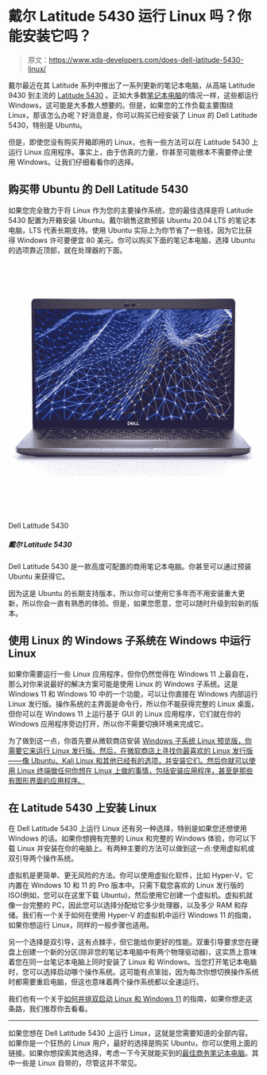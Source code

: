 # 戴尔 Latitude 5430 运行 Linux 吗？你能安装它吗？

> 原文：<https://www.xda-developers.com/does-dell-latitude-5430-linux/>

戴尔最近在其 Latitude 系列中推出了一系列更新的笔记本电脑，从高端 Latitude 9430 到主流的 [Latitude 5430](https://www.xda-developers.com/dell-latitude-5430/) 。正如大多数[笔记本电脑](https://www.xda-developers.com/best-laptops/)的情况一样，这些都运行 Windows，这可能是大多数人想要的。但是，如果您的工作负载主要围绕 Linux，那该怎么办呢？好消息是，你可以购买已经安装了 Linux 的 Dell Latitude 5430，特别是 Ubuntu。

但是，即使您没有购买开箱即用的 Linux，也有一些方法可以在 Latitude 5430 上运行 Linux 应用程序。事实上，由于仿真的力量，你甚至可能根本不需要停止使用 Windows。让我们仔细看看你的选择。

## 购买带 Ubuntu 的 Dell Latitude 5430

如果您完全致力于将 Linux 作为您的主要操作系统，您的最佳选择是将 Latitude 5430 配置为开箱安装 Ubuntu。戴尔销售这款预装 Ubuntu 20.04 LTS 的笔记本电脑，LTS 代表长期支持。使用 Ubuntu 实际上为你节省了一些钱，因为它比获得 Windows 许可要便宜 80 美元。你可以购买下面的笔记本电脑，选择 Ubuntu 的选项靠近顶部，就在处理器的下面。

 <picture>![The Dell Latitude 5430 is a highly configurable business laptop with 12th-gen Intel processors and a premium design.](img/702da0e8cc6e285a6ef9114e80589579.png)</picture> 

Dell Latitude 5430

##### 戴尔 Latitude 5430

Dell Latitude 5430 是一款高度可配置的商用笔记本电脑。你甚至可以通过预装 Ubuntu 来获得它。

因为这是 Ubuntu 的长期支持版本，所以你可以使用它多年而不用安装重大更新，所以你会一直有熟悉的体验。但是，如果您愿意，您可以随时升级到较新的版本。

## 使用 Linux 的 Windows 子系统在 Windows 中运行 Linux

如果你需要运行一些 Linux 应用程序，但你仍然觉得在 Windows 11 上最自在，那么对你来说最好的解决方案可能是使用 Linux 的 Windows 子系统。这是 Windows 11 和 Windows 10 中的一个功能，可以让你直接在 Windows 内部运行 Linux 发行版。操作系统的主界面是命令行，所以你不能获得完整的 Linux 桌面，但你可以在 Windows 11 上运行基于 GUI 的 Linux 应用程序，它们就在你的 Windows 应用程序旁边打开，所以你不需要切换环境来完成它。

为了做到这一点，你首先要从微软商店安装 [Windows 子系统 Linux 预览版，你需要它来运行 Linux 发行版。然后，在微软商店上寻找你最喜欢的 Linux 发行版——像 Ubuntu、Kali Linux 和其他已经有的选项，并安装它们。然后你就可以使用 Linux 终端做任何你想在 Linux 上做的事情，包括安装应用程序，甚至是那些有图形界面的应用程序。](https://apps.microsoft.com/store/detail/windows-subsystem-for-linux-preview/9P9TQF7MRM4R)

## 在 Latitude 5430 上安装 Linux

在 Dell Latitude 5430 上运行 Linux 还有另一种选择，特别是如果您还想使用 Windows 的话。如果你想拥有完整的 Linux 和完整的 Windows 体验，你可以下载 Linux 并安装在你的电脑上。有两种主要的方法可以做到这一点:使用虚拟机或双引导两个操作系统。

虚拟机是更简单、更无风险的方法。你可以使用虚拟化软件，比如 Hyper-V，它内置在 Windows 10 和 11 的 Pro 版本中。只需下载您喜欢的 Linux 发行版的 ISO(例如，您可以在这里下载 Ubuntu)，然后使用它创建一个虚拟机。虚拟机就像一台完整的 PC，因此您可以选择分配给它多少处理器，以及多少 RAM 和存储。我们有一个关于如何在使用 Hyper-V 的虚拟机中运行 Windows 11 的指南，如果你想运行 Linux，同样的一般步骤也适用。

另一个选择是双引导，这有点棘手，但它能给你更好的性能。双重引导要求您在硬盘上创建一个新的分区(除非您的笔记本电脑中有两个物理驱动器)，这实质上意味着您在同一台笔记本电脑上同时安装了 Linux 和 Windows。当您打开笔记本电脑时，您可以选择启动哪个操作系统。这可能有点笨拙，因为每次你想切换操作系统时都需要重启电脑，但这也意味着两个操作系统都以全速运行。

我们也有一个关于[如何并排双启动 Linux 和 Windows 11](https://www.xda-developers.com/dual-boot-windows-11-linux/) 的指南，如果你想走这条路，我们推荐你去看看。

* * *

如果您想在 Dell Latitude 5430 上运行 Linux，这就是您需要知道的全部内容。如果你是一个狂热的 Linux 用户，最好的选择是购买 Ubuntu，你可以使用上面的链接。如果你想探索其他选择，考虑一下今天就能买到的[最佳商务笔记本电脑](https://www.xda-developers.com/best-business-laptops/)。其中一些是 Linux 自带的，尽管这并不常见。
